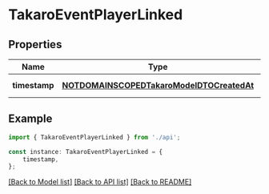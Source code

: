 # TakaroEventPlayerLinked


## Properties

Name | Type | Description | Notes
------------ | ------------- | ------------- | -------------
**timestamp** | [**NOTDOMAINSCOPEDTakaroModelDTOCreatedAt**](NOTDOMAINSCOPEDTakaroModelDTOCreatedAt.md) |  | [default to undefined]

## Example

```typescript
import { TakaroEventPlayerLinked } from './api';

const instance: TakaroEventPlayerLinked = {
    timestamp,
};
```

[[Back to Model list]](../README.md#documentation-for-models) [[Back to API list]](../README.md#documentation-for-api-endpoints) [[Back to README]](../README.md)
